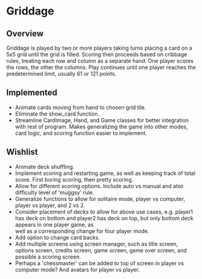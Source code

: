 # Griddage

## Overview

Griddage is played by two or more players taking turns 
placing a card on a 5x5 grid until the grid is filled. 
Scoring then proceeds based on cribbage rules, treating 
each row and column as a separate hand. One player scores 
the rows, the other the columns. Play continues until one 
player reaches the predetermined limit, usually 61 or 121 
points.

## Implemented

 - Animate cards moving from hand to chosen grid tile.
 - Eliminate the show_card function.
 - Streamline CardImage, Hand, and Game classes for better 
   integration with rest of program. Makes generalizing the 
   game into other modes, card logic, and scoring function 
   easier to implement.

## Wishlist

 - Animate deck shuffling.
 - Implement scoring and restarting game, as well as keeping 
   track of total score. First boring scoring, then pretty 
   scoring.
 - Allow for different scoring options. Include auto vs 
   manual and also difficulty level of 'muggsy' rule.
 - Generalize functions to allow for solitaire mode, player 
   vs computer, player vs player, and 2 vs 2.
 - Consider placement of decks to allow for above use cases, 
   e.g. player1 has deck on bottom and player2 has deck on 
   top, but only bottom deck appears in one player game, as  
   well as a corresponding change for four player mode.
 - Add option to change card backs.
 - Add multiple screens using screen manager, such as title 
   screen, options screen, credits screen, game screen, game 
   over screen, and possible a scoring screen.
 - Perhaps a 'chessmaster' can be added to top of screen in 
   player vs computer mode? And avatars for player vs player.